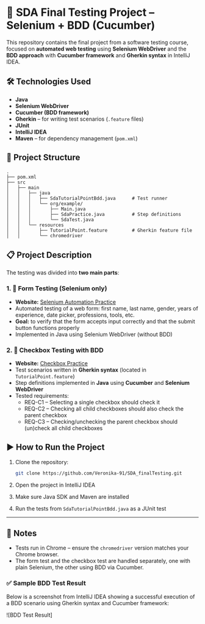 
# 🧪 SDA Final Testing Project – Selenium + BDD (Cucumber)

This repository contains the final project from a software testing course, focused on **automated web testing** using **Selenium WebDriver** and the **BDD approach** with **Cucumber framework** and **Gherkin syntax** in IntelliJ IDEA.

## 🛠️ Technologies Used

- **Java**
- **Selenium WebDriver**
- **Cucumber (BDD framework)**
- **Gherkin** – for writing test scenarios (`.feature` files)
- **JUnit**
- **IntelliJ IDEA**
- **Maven** – for dependency management (`pom.xml`)

## 📁 Project Structure

```
.
├── pom.xml
├── src
│   ├── main
│   │   ├── java
│   │   │   ├── SdaTutorialPointBdd.java      # Test runner
│   │   │   └── org/example/
│   │   │       ├── Main.java
│   │   │       ├── SdaPractice.java          # Step definitions
│   │   │       └── SdaTest.java
│   │   └── resources
│   │       ├── TutorialPoint.feature         # Gherkin feature file
│   │       └── chromedriver
```

## 📋 Project Description

The testing was divided into **two main parts**:

### 1. 🔸 Form Testing (Selenium only)
- **Website:** [Selenium Automation Practice](https://www.tutorialspoint.com/selenium/practice/selenium_automation_practice.php)
- Automated testing of a web form: first name, last name, gender, years of experience, date picker, professions, tools, etc.
- **Goal:** to verify that the form accepts input correctly and that the submit button functions properly
- Implemented in Java using Selenium WebDriver (without BDD)

### 2. 🔸 Checkbox Testing with BDD
- **Website:** [Checkbox Practice](https://www.tutorialspoint.com/selenium/practice/check-box.php)
- Test scenarios written in **Gherkin syntax** (located in `TutorialPoint.feature`)
- Step definitions implemented in **Java** using **Cucumber** and **Selenium WebDriver**
- Tested requirements:
  - REQ-C1 – Selecting a single checkbox should check it
  - REQ-C2 – Checking all child checkboxes should also check the parent checkbox
  - REQ-C3 – Checking/unchecking the parent checkbox should (un)check all child checkboxes

## ▶️ How to Run the Project

1. Clone the repository:
   ```bash
   git clone https://github.com/Veronika-91/SDA_finalTesting.git
   ```

2. Open the project in IntelliJ IDEA

3. Make sure Java SDK and Maven are installed

4. Run the tests from `SdaTutorialPointBdd.java` as a JUnit test

---

## 📌 Notes

- Tests run in Chrome – ensure the `chromedriver` version matches your Chrome browser.
- The form test and the checkbox test are handled separately, one with plain Selenium, the other using BDD via Cucumber.

### ✅ Sample BDD Test Result

Below is a screenshot from IntelliJ IDEA showing a successful execution of a BDD scenario using Gherkin syntax and Cucumber framework:

![BDD Test Result]
